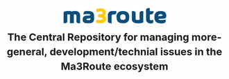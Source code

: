 <h1 align="center">
    <img src="logo.png" alt="Ma3Route Logo" />
    <br />
    <small>The Central Repository for managing more-general,
    development/technial issues in the Ma3Route ecosystem</small>
</h1>
